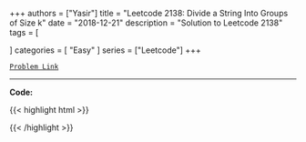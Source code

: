 
+++
authors = ["Yasir"]
title = "Leetcode 2138: Divide a String Into Groups of Size k"
date = "2018-12-21"
description = "Solution to Leetcode 2138"
tags = [
    
]
categories = [
    "Easy"
]
series = ["Leetcode"]
+++



[`Problem Link`](https://leetcode.com/problems/divide-a-string-into-groups-of-size-k/description/)

---

**Code:**

{{< highlight html >}}

{{< /highlight >}}

